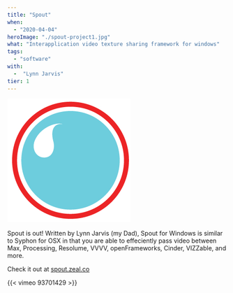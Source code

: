 ```yaml
---
title: "Spout"
when: 
  - "2020-04-04"
heroImage: "./spout-project1.jpg"
what: "Interapplication video texture sharing framework for windows"
tags: 
  - "software"
with: 
  -  "Lynn Jarvis"
tier: 1
---
```


![Spout Logo](./assets/logo.jpg)

Spout is out!  Written by Lynn Jarvis (my Dad), Spout for Windows is similar to Syphon for OSX in that you are able to effeciently pass video between Max, Processing, Resolume, VVVV, openFrameworks, Cinder, VIZZable, and more.

Check it out at [spout.zeal.co](http://spout.zeal.co)

{{< vimeo 93701429 >}}

<!-- <Youtube id='jpsSk1LIFrI'/> -->